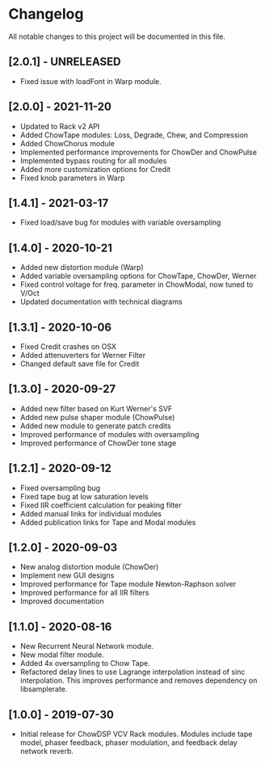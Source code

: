 # Changelog
All notable changes to this project will be documented in
this file.

## [2.0.1] - UNRELEASED
- Fixed issue with loadFont in Warp module.

## [2.0.0] - 2021-11-20
- Updated to Rack v2 API
- Added ChowTape modules: Loss, Degrade, Chew, and Compression
- Added ChowChorus module
- Implemented performance improvements for ChowDer and ChowPulse
- Implemented bypass routing for all modules
- Added more customization options for Credit
- Fixed knob parameters in Warp

## [1.4.1] - 2021-03-17
- Fixed load/save bug for modules with variable oversampling

## [1.4.0] - 2020-10-21
- Added new distortion module (Warp)
- Added variable oversampling options for ChowTape, ChowDer, Werner
- Fixed control voltage for freq. parameter in ChowModal, now tuned to V/Oct
- Updated documentation with technical diagrams

## [1.3.1] - 2020-10-06
- Fixed Credit crashes on OSX
- Added attenuverters for Werner Filter
- Changed default save file for Credit

## [1.3.0] - 2020-09-27
- Added new filter based on Kurt Werner's SVF
- Added new pulse shaper module (ChowPulse)
- Added new module to generate patch credits
- Improved performance of modules with oversampling
- Improved performance of ChowDer tone stage

## [1.2.1] - 2020-09-12
- Fixed oversampling bug
- Fixed tape bug at low saturation levels
- Fixed IIR coefficient calculation for peaking filter
- Added manual links for individual modules
- Added publication links for Tape and Modal modules

## [1.2.0] - 2020-09-03
- New analog distortion module (ChowDer)
- Implement new GUI designs
- Improved performance for Tape module Newton-Raphson solver
- Improved performance for all IIR filters
- Improved documentation

## [1.1.0] - 2020-08-16
- New Recurrent Neural Network module.
- New modal filter module.
- Added 4x oversampling to Chow Tape.
- Refactored delay lines to use Lagrange interpolation instead of sinc
  interpolation. This improves performance and removes dependency on
  libsamplerate.

## [1.0.0] - 2019-07-30
- Initial release for ChowDSP VCV Rack modules. Modules include
  tape model, phaser feedback, phaser modulation, and feedback
  delay network reverb.
